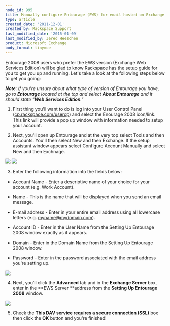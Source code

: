 ```yaml
---
node_id: 995
title: Manually configure Entourage (EWS) for email hosted on Exchange 2007
type: article
created_date: '2011-12-01'
created_by: Rackspace Support
last_modified_date: '2015-01-09'
last_modified_by: Jered Heeschen
product: Microsoft Exchange
body_format: tinymce
---
```


<div>

<span><span><span>Entourage 2008 users who prefer the EWS version
(Exchange Web Services Edition) will be glad to know Rackspace has the
setup guide for you to get you up and running. Let's take a look at the
following steps below to get you going:</span></span></span>

</div>

<div>



</div>

<div>

<span><span><span>***Note**: If you're unsure about what type of version
of Entourage you have, go to **Entourage** located at the top and select
**About Entourage** and it should state "**Web Services
Edition**."*</span></span></span>

</div>

<div>



</div>

1.  <div>

    <span><span><span>First thing you'll want to do is log into your
    User Control Panel
    (</span></span></span><span><span>[<span>cp.rackspace.com/usercp</span>](http://cp.rackspace.com/usercp)</span></span><span><span><span>)
    and select the Enourage 2008 icon/link. This link will provide a pop
    up window with information needed to setup
    your account.</span></span></span>

    </div>

<!-- -->

2.  <div>

    <span><span><span>Next, you'll open up Entourage and at the very top
    select Tools and then Accounts. You'll then select New and then
    Exchange. If the setup assistant window appears select Configure
    Account Manually and select New and
    then Exchnage.</span></span></span>

    </div>

<div>

![](http://c939102.r2.cf2.rackcdn.com/(E%26A)Entourage2008EWSExchange.png)
 ![](http://c939102.r2.cf2.rackcdn.com/(E%26A)Entourage2008EWSExchange2.png)

</div>

<div>



</div>

3.  <span><span><span>Enter the following information into the fields
    below: </span></span></span>

-   <div>

    <span><span><span>Account Name - Enter a descriptive name of your
    choice for your account (e.g. Work Account). </span></span></span>

    </div>

<!-- -->

-   <div>

    <span><span><span>Name - This is the name that will be displayed
    when you send an email message.</span></span></span>

    </div>

<!-- -->

-   <div>

    <span><span><span>E-mail address - Enter in your entire email
    address using all lowercase letters (e.g.
    myname@mydomain.com).</span></span></span>

    </div>

<!-- -->

-   <div>

    <span><span><span>Account ID - Enter in the User Name from the
    Setting Up Entourage 2008 window exactly as
    it appears.</span></span></span>

    </div>

<!-- -->

-   <div>

    <span><span><span>Domain - Enter in the Domain Name from the Setting
    Up Entourage 2008 window.</span></span></span>

    </div>

<!-- -->

-   <div>

    <span><span><span>Password - Enter in the password associated with
    the email address you're setting up. </span></span></span>

    </div>

<div>

<span><span><span><span> </span></span></span></span>

</div>

<div>

![](http://c939102.r2.cf2.rackcdn.com/(E%26A)Entourage2008EWSExchange4.png)

</div>

<div>



</div>

4.  <div>

    <span><span><span>Next, you'll click the **Advanced** tab and in the
    **Exchange Server** box, enter in the **EWS Server **address from
    the **Setting Up Entourage 2008** window.</span></span></span>

    </div>

<div>

![](http://c939102.r2.cf2.rackcdn.com/(E%26A)Entourage2008EWSExchange5.png)

</div>

<div>



</div>

5.  <div>

    <span><span><span>Check the **This DAV service requires a secure
    connection (SSL)** box then click the **OK** button and you're
    finished!</span></span></span>

    </div>



